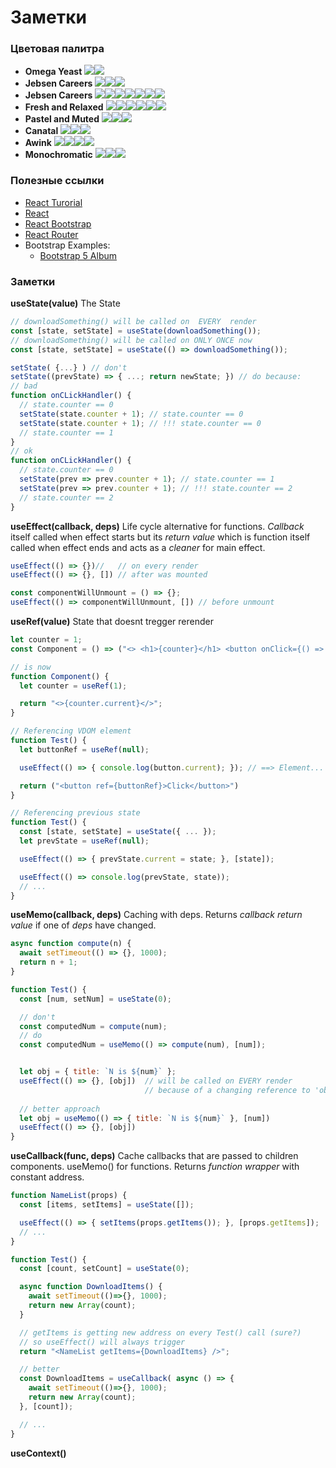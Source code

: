 # Заметки

### Цветовая палитра
- **Omega Yeast** ![](https://placehold.co/15x15/f7f7f7/f7f7f7.png)![](https://placehold.co/15x15/7da2a9/7da2a9.png)
- **Jebsen Careers** ![](https://placehold.co/15x15/3fd2c7/3fd2c7.png)![](https://placehold.co/15x15/99ddff/99ddff.png)![](https://placehold.co/15x15/00458b/00458b.png)
- **Jebsen Careers** ![](https://placehold.co/15x15/150734/150734.png)![](https://placehold.co/15x15/0f2557/0f2557.png)![](https://placehold.co/15x15/28559a/28559a.png)![](https://placehold.co/15x15/3778c2/3778c2.png)![](https://placehold.co/15x15/4b9fe1/4b9fe1.png)![](https://placehold.co/15x15/63bce5/63bce5.png)![](https://placehold.co/15x15/7ed5ea/7ed5ea.png)
- **Fresh and Relaxed** ![](https://placehold.co/15x15/25395C/25395C.png)![](https://placehold.co/15x15/2787EA/2787EA.png)![](https://placehold.co/15x15/1C67D2/1C67D2.png)![](https://placehold.co/15x15/A4B0FF/A4B0FF.png)![](https://placehold.co/15x15/EA7166/EA7166.png)![](https://placehold.co/15x15/FCA78A/FCA78A.png)
- **Pastel and Muted** ![](https://placehold.co/15x15/242333/242333.png)![](https://placehold.co/15x15/FFFFFF/FFFFFF.png)![](https://placehold.co/15x15/01B0D3/01B0D3.png)
- **Canatal** ![](https://placehold.co/15x15/182978/182978.png)![](https://placehold.co/15x15/6688cc/6688cc.png)![](https://placehold.co/15x15/acbfe6/acbfe6.png)
- **Awink** ![](https://placehold.co/15x15/212221/212221.png)![](https://placehold.co/15x15/1181b2/1181b2.png)![](https://placehold.co/15x15/ddedf4/ddedf4.png)![](https://placehold.co/15x15/44449b/44449b.png)
- **Monochromatic** ![](https://placehold.co/15x15/292929/292929.png)![](https://placehold.co/15x15/616161/616161.png)![](https://placehold.co/15x15/FFFFFF/FFFFFF.png)

### Полезные ссылки
- [React Turorial](https://www.youtube.com/playlist?list=PLVfMKQXDAhGWamOcqqIsMAbsP6pl0vUtW)
- [React](https://reactjs.org/docs/getting-started.html)
- [React Bootstrap](https://react-bootstrap.github.io/getting-started/introduction)
- [React Router](https://v5.reactrouter.com/web/guides/primary-components)
- Bootstrap Examples:
  - [Bootstrap 5 Album](https://getbootstrap.com/docs/5.0/examples/album/#)

### Заметки
**useState(value)**
The State
```js
// downloadSomething() will be called on  EVERY  render
const [state, setState] = useState(downloadSomething());
// downloadSomething() will be called on ONLY ONCE now
const [state, setState] = useState(() => downloadSomething());

setState( {...} ) // don't
setState((prevState) => { ...; return newState; }) // do because:
// bad
function onCLickHandler() {
  // state.counter == 0
  setState(state.counter + 1); // state.counter == 0
  setState(state.counter + 1); // !!! state.counter == 0
  // state.counter == 1
}
// ok
function onCLickHandler() {
  // state.counter == 0
  setState(prev => prev.counter + 1); // state.counter == 1
  setState(prev => prev.counter + 1); // !!! state.counter == 2
  // state.counter == 2
}
```
**useEffect(callback, deps)**
Life cycle alternative for functions. *Callback* itself called when effect starts but its *return value* which is function itself called when effect ends and acts as a *cleaner* for main effect.
```js
useEffect(() => {})//   // on every render
useEffect(() => {}, []) // after was mounted

const componentWillUnmount = () => {};
useEffect(() => componentWillUnmount, []) // before unmount
```
**useRef(value)**
State that doesnt tregger rerender
```js
let counter = 1;
const Component = () => ("<> <h1>{counter}</h1> <button onClick={() => {counter++}}> </>");

// is now
function Component() {
  let counter = useRef(1);

  return "<>{counter.current}</>";
}

// Referencing VDOM element
function Test() {
  let buttonRef = useRef(null);

  useEffect(() => { console.log(button.current); }); // ==> Element...

  return ("<button ref={buttonRef}>Click</button>")
}

// Referencing previous state
function Test() {
  const [state, setState] = useState({ ... });
  let prevState = useRef(null);

  useEffect(() => { prevState.current = state; }, [state]);

  useEffect(() => console.log(prevState, state));
  // ...
}
```
**useMemo(callback, deps)**
Caching with deps. Returns *callback return value* if one of *deps* have changed.
```js
async function compute(n) {
  await setTimeout(() => {}, 1000);
  return n + 1;
}

function Test() {
  const [num, setNum] = useState(0);

  // don't
  const computedNum = compute(num);
  // do
  const computedNum = useMemo(() => compute(num), [num]);


  let obj = { title: `N is ${num}` };
  useEffect(() => {}, [obj])  // will be called on EVERY render 
                              // because of a changing reference to 'obj'
  
  // better approach
  let obj = useMemo(() => { title: `N is ${num}` }, [num])
  useEffect(() => {}, [obj])
}
```
**useCallback(func, deps)**
Cache callbacks that are passed to children components.
useMemo() for functions. Returns *function wrapper* with constant address.
```js
function NameList(props) {
  const [items, setItems] = useState([]);

  useEffect(() => { setItems(props.getItems()); }, [props.getItems]);
  // ...
}

function Test() {
  const [count, setCount] = useState(0);

  async function DownloadItems() {
    await setTimeout(()=>{}, 1000);
    return new Array(count);
  }

  // getItems is getting new address on every Test() call (sure?)
  // so useEffect() will always trigger
  return "<NameList getItems={DownloadItems} />";

  // better
  const DownloadItems = useCallback( async () => {
    await setTimeout(()=>{}, 1000);
    return new Array(count);
  }, [count]);

  // ...
}
```
**useContext()**
```js
```